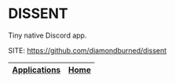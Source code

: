 # DISSENT

 Tiny native Discord app.

 SITE: https://github.com/diamondburned/dissent

 | [Applications](https://portable-linux-apps.github.io/apps.html) | [Home](https://portable-linux-apps.github.io)
 | --- | --- |
